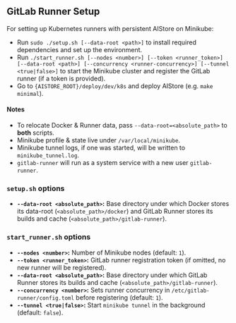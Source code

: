 ## GitLab Runner Setup

For setting up Kubernetes runners with persistent AIStore on Minikube:

- Run `sudo ./setup.sh [--data-root <path>]` to install required dependencies and set up the environment.
- Run `./start_runner.sh [--nodes <number>] [--token <runner_token>] [--data-root <path>] [--concurrency <runner-concurrency>] [--tunnel <true|false>]` to start the Minikube cluster and register the GitLab runner (if a token is provided).
- Go to `{AISTORE_ROOT}/deploy/dev/k8s` and deploy AIStore (e.g. `make minimal`).

#### Notes

- To relocate Docker & Runner data, pass `--data-root=<absolute_path>` to **both** scripts.  
- Minikube profile & state live under `/var/local/minikube`.  
- Minikube tunnel logs, if one was started, will be written to `minikube_tunnel.log`.
- `gitlab-runner` will run as a system service with a new user `gitlab-runner`.

### `setup.sh` options

- **`--data-root <absolute_path>`:**  Base directory under which Docker stores its data-root (`<absolute_path>/docker`) and GitLab Runner stores its builds and cache (`<absolute_path>/gitlab-runner`).

### `start_runner.sh` options

- **`--nodes <number>`:** Number of Minikube nodes (default: `1`).
- **`--token <runner_token>`:** GitLab runner registration token (if omitted, no new runner will be registered).
- **`--data-root <absolute_path>`:** Base directory under which GitLab Runner stores its builds and cache (`<absolute_path>/gitlab-runner`).
- **`--concurrency <number>`:**  Sets runner concurrency in `/etc/gitlab-runner/config.toml` before registering (default: `1`).
- **`--tunnel <true|false>`:** Start `minikube tunnel` in the background (default: `false`).
